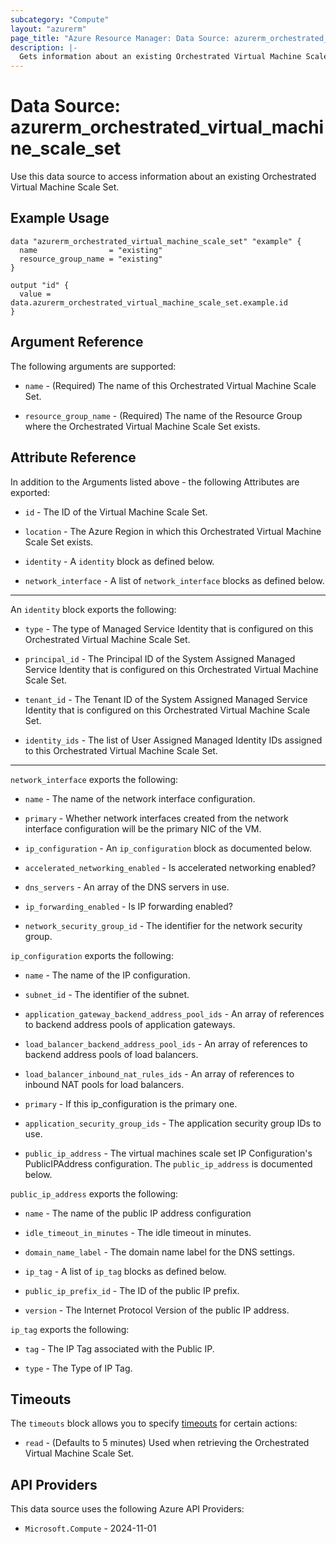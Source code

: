 ```yaml
---
subcategory: "Compute"
layout: "azurerm"
page_title: "Azure Resource Manager: Data Source: azurerm_orchestrated_virtual_machine_scale_set"
description: |-
  Gets information about an existing Orchestrated Virtual Machine Scale Set.
---
```


# Data Source: azurerm_orchestrated_virtual_machine_scale_set

Use this data source to access information about an existing Orchestrated Virtual Machine Scale Set.

## Example Usage

```hcl
data "azurerm_orchestrated_virtual_machine_scale_set" "example" {
  name                = "existing"
  resource_group_name = "existing"
}

output "id" {
  value = data.azurerm_orchestrated_virtual_machine_scale_set.example.id
}
```

## Argument Reference

The following arguments are supported:

* `name` - (Required) The name of this Orchestrated Virtual Machine Scale Set.

* `resource_group_name` - (Required) The name of the Resource Group where the Orchestrated Virtual Machine Scale Set exists.

## Attribute Reference

In addition to the Arguments listed above - the following Attributes are exported:

* `id` - The ID of the Virtual Machine Scale Set.

* `location` - The Azure Region in which this Orchestrated Virtual Machine Scale Set exists.

* `identity` - A `identity` block as defined below.

* `network_interface` - A list of `network_interface` blocks as defined below.

---

An `identity` block exports the following:

* `type` - The type of Managed Service Identity that is configured on this Orchestrated Virtual Machine Scale Set.

* `principal_id` - The Principal ID of the System Assigned Managed Service Identity that is configured on this Orchestrated Virtual Machine Scale Set.

* `tenant_id` - The Tenant ID of the System Assigned Managed Service Identity that is configured on this Orchestrated Virtual Machine Scale Set.

* `identity_ids` - The list of User Assigned Managed Identity IDs assigned to this Orchestrated Virtual Machine Scale Set.

---

`network_interface` exports the following:

* `name` - The name of the network interface configuration.

* `primary` - Whether network interfaces created from the network interface configuration will be the primary NIC of the VM.

* `ip_configuration` - An `ip_configuration` block as documented below.

* `accelerated_networking_enabled` - Is accelerated networking enabled?

* `dns_servers` - An array of the DNS servers in use.

* `ip_forwarding_enabled` - Is IP forwarding enabled?

* `network_security_group_id` - The identifier for the network security group.

`ip_configuration` exports the following:

* `name` - The name of the IP configuration.

* `subnet_id` - The identifier of the subnet.

* `application_gateway_backend_address_pool_ids` - An array of references to backend address pools of application gateways.

* `load_balancer_backend_address_pool_ids` - An array of references to backend address pools of load balancers.

* `load_balancer_inbound_nat_rules_ids` - An array of references to inbound NAT pools for load balancers.

* `primary` -  If this ip_configuration is the primary one.

* `application_security_group_ids` -  The application security group IDs to use.

* `public_ip_address` - The virtual machines scale set IP Configuration's PublicIPAddress configuration. The `public_ip_address` is documented below.

`public_ip_address` exports the following:

* `name` - The name of the public IP address configuration

* `idle_timeout_in_minutes` - The idle timeout in minutes.

* `domain_name_label` - The domain name label for the DNS settings.

* `ip_tag` - A list of `ip_tag` blocks as defined below.

* `public_ip_prefix_id` - The ID of the public IP prefix.

* `version` - The Internet Protocol Version of the public IP address.


`ip_tag` exports the following:

* `tag` - The IP Tag associated with the Public IP.

* `type` - The Type of IP Tag.

## Timeouts

The `timeouts` block allows you to specify [timeouts](https://developer.hashicorp.com/terraform/language/resources/configure#define-operation-timeouts) for certain actions:

* `read` - (Defaults to 5 minutes) Used when retrieving the Orchestrated Virtual Machine Scale Set.

## API Providers
<!-- This section is generated, changes will be overwritten -->
This data source uses the following Azure API Providers:

* `Microsoft.Compute` - 2024-11-01
